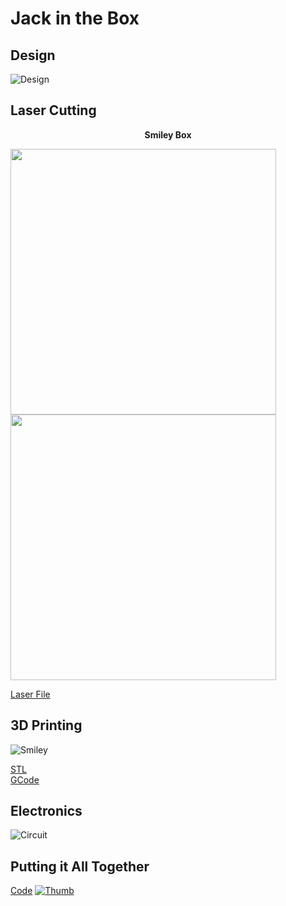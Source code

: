 # Jack in the Box

## Design

![Design](https://github.com/zachgitt/IDD-Fa19-Lab5/blob/master/planets.jpg)


## Laser Cutting

<p align="center"> <b> Smiley Box </b> </p>
<p align="center">
<p float="left">
  <img src="https://github.com/zachgitt/IDD-Fa19-Lab5/blob/master/box_planets.JPG" width="425" />
  <img src="https://github.com/zachgitt/IDD-Fa19-Lab5/blob/master/box_name.JPG" width="425" /> 
</p>

[Laser File](https://github.com/zachgitt/IDD-Fa19-Lab5/blob/master/planets.ai)

## 3D Printing

![Smiley](https://github.com/zachgitt/IDD-Fa19-Lab5/blob/master/smiley.JPG)

[STL](https://github.com/zachgitt/IDD-Fa19-Lab5/blob/master/smiley.stl) <br>
[GCode](https://github.com/zachgitt/IDD-Fa19-Lab5/blob/master/planets.gcode)

## Electronics

![Circuit](https://github.com/zachgitt/IDD-Fa19-Lab5/blob/master/circuit.JPG)

## Putting it All Together

[Code](https://github.com/zachgitt/IDD-Fa19-Lab5/blob/master/JackInABox.ino)
[![Thumb](https://github.com/zachgitt/IDD-Fa19-Lab5/blob/master/thumb.png)](https://youtu.be/6BptUZd56x8)
